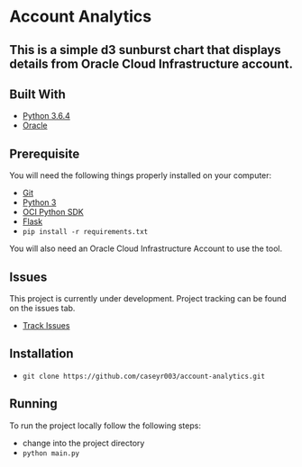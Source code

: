# Account Analytics

## This is a simple d3 sunburst chart that displays details from Oracle Cloud Infrastructure account.

## Built With

* [Python 3.6.4](https://www.python.org/)
* [Oracle](https://cloud.oracle.com/cloud-infrastructure)

## Prerequisite

You will need the following things properly installed on your computer:

* [Git](http://git-scm.com/)
* [Python 3](https://www.python.org/)
* [OCI Python SDK](http://oracle-cloud-infrastructure-python-sdk.readthedocs.io/en/latest/installation.html#install)
* [Flask](http://flask.pocoo.org/)
 * `pip install -r requirements.txt`

 You will also need an Oracle Cloud Infrastructure Account to use the tool.

## Issues

This project is currently under development. Project tracking can be found on the issues tab.

* [Track Issues](https://github.com/caseyr003/account-analytics/issues)

## Installation

* `git clone https://github.com/caseyr003/account-analytics.git`

## Running

To run the project locally follow the following steps:

* change into the project directory
* `python main.py`
